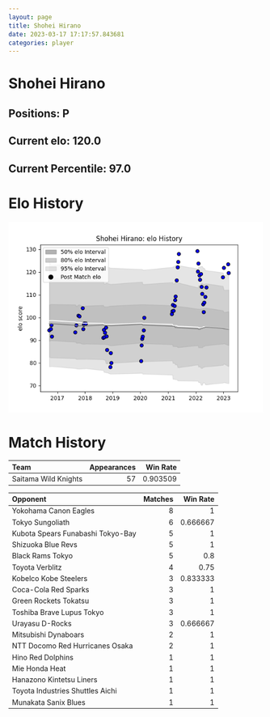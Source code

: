 ```yaml
---  
layout: page  
title: Shohei Hirano  
date: 2023-03-17 17:17:57.843681  
categories: player  
---
```

# Shohei Hirano

## Positions: P

## Current elo: 120.0

## Current Percentile: 97.0

# Elo History


![elo history](history_ShoheiHirano.png)
# Match History


| Team                 |   Appearances |   Win Rate |
|:---------------------|--------------:|-----------:|
| Saitama Wild Knights |            57 |   0.903509 |

| Opponent                          |   Matches |   Win Rate |
|:----------------------------------|----------:|-----------:|
| Yokohama Canon Eagles             |         8 |   1        |
| Tokyo Sungoliath                  |         6 |   0.666667 |
| Kubota Spears Funabashi Tokyo-Bay |         5 |   1        |
| Shizuoka Blue Revs                |         5 |   1        |
| Black Rams Tokyo                  |         5 |   0.8      |
| Toyota Verblitz                   |         4 |   0.75     |
| Kobelco Kobe Steelers             |         3 |   0.833333 |
| Coca-Cola Red Sparks              |         3 |   1        |
| Green Rockets Tokatsu             |         3 |   1        |
| Toshiba Brave Lupus Tokyo         |         3 |   1        |
| Urayasu D-Rocks                   |         3 |   0.666667 |
| Mitsubishi Dynaboars              |         2 |   1        |
| NTT Docomo Red Hurricanes Osaka   |         2 |   1        |
| Hino Red Dolphins                 |         1 |   1        |
| Mie Honda Heat                    |         1 |   1        |
| Hanazono Kintetsu Liners          |         1 |   1        |
| Toyota Industries Shuttles Aichi  |         1 |   1        |
| Munakata Sanix Blues              |         1 |   1        |